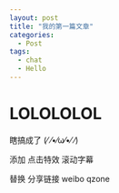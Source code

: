 ```yaml
---
layout: post
title: "我的第一篇文章"
categories:
  - Post
tags:
  - chat
  - Hello
---
```

# LOLOLOLOL    
瞎搞成了
(⁄ ⁄•⁄ω⁄•⁄ ⁄)






添加
点击特效
滚动字幕


替换
分享链接
weibo qzone

